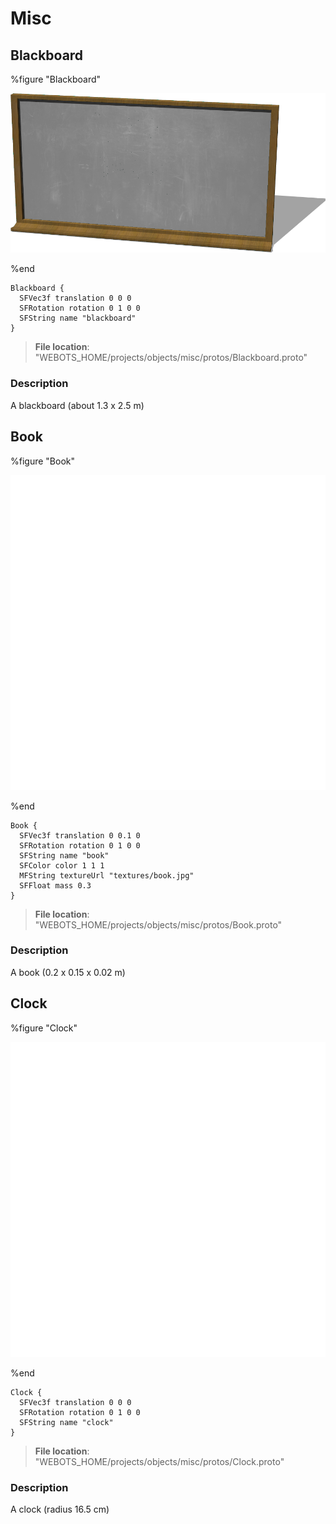 # Misc

## Blackboard

%figure "Blackboard"

![Blackboard-image](images/objects/misc/Blackboard/model.png)

%end

```
Blackboard {
  SFVec3f translation 0 0 0
  SFRotation rotation 0 1 0 0
  SFString name "blackboard"
}
```

> **File location**: "WEBOTS\_HOME/projects/objects/misc/protos/Blackboard.proto"

### Description

A blackboard (about 1.3 x 2.5 m)

## Book

%figure "Book"

![Book-image](images/objects/misc/Book/model.png)

%end

```
Book {
  SFVec3f translation 0 0.1 0
  SFRotation rotation 0 1 0 0
  SFString name "book"
  SFColor color 1 1 1
  MFString textureUrl "textures/book.jpg"
  SFFloat mass 0.3
}
```

> **File location**: "WEBOTS\_HOME/projects/objects/misc/protos/Book.proto"

### Description

A book (0.2 x 0.15 x 0.02 m)

## Clock

%figure "Clock"

![Clock-image](images/objects/misc/Clock/model.png)

%end

```
Clock {
  SFVec3f translation 0 0 0
  SFRotation rotation 0 1 0 0
  SFString name "clock"
}
```

> **File location**: "WEBOTS\_HOME/projects/objects/misc/protos/Clock.proto"

### Description

A clock (radius 16.5 cm)

